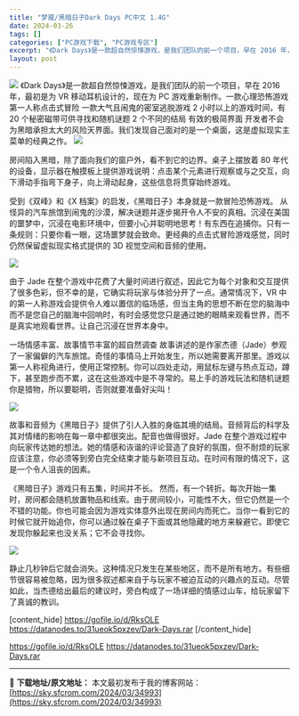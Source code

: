 ```yaml
---
title: "梦魇/黑暗日子Dark Days PC中文 1.4G"
date: 2024-03-26
tags: []
categories: ["PC游戏下载", "PC游戏专区"]
excerpt: "《Dark Days》是一款超自然惊悚游戏，是我们团队的前一个项目，早在 2016 年，最初是为 VR 移动耳机设计的，现在为 PC 游戏重新制作。一款心理恐怖游戏 第一人称点击式冒险 一款大气且闹鬼的密室逃脱游戏 2 小时以上的游戏时间，有 20 个秘密磁带可供寻找和随机谜题 2 个不同的结局 有&hellip;"
layout: post
---
```


<img class="aligncenter" src="https://sky.sfcrom.com/wp-content/uploads/2024/03/20240329094401-629e5.jpeg" />
《Dark Days》是一款超自然惊悚游戏，是我们团队的前一个项目，早在 2016 年，最初是为 VR 移动耳机设计的，现在为 PC 游戏重新制作。一款心理恐怖游戏 第一人称点击式冒险 一款大气且闹鬼的密室逃脱游戏 2 小时以上的游戏时间，有 20 个秘密磁带可供寻找和随机谜题 2 个不同的结局 有效的极简界面 开发者不会为黑暗承担太大的风险天界面。我们发现自己面对的是一个桌面，这是虚拟现实主菜单的经典之作。

<img src="https://sky.sfcrom.com/wp-content/uploads/2024/03/20240329094404-78627.jpeg" />

房间陷入黑暗，除了面向我们的窗户外，看不到它的边界。桌子上摆放着 80 年代的设备，显示器在触摸板上提供游戏说明：点击某个元素进行观察或与之交互，向下滑动手指弯下身子，向上滑动起身，这些信息将贯穿始终游戏。

受到《双峰》和《X 档案》的启发，《黑暗日子》本身就是一款冒险恐怖游戏。
从怪异的汽车旅馆到闹鬼的沙漠，解决谜题并逐步揭开令人不安的真相。沉浸在美国的噩梦中，沉浸在电影环境中，但要小心并聪明地思考！有东西在追捕你。只有一条规则：只要你看一眼，这场噩梦就会致命。更经典的点击式冒险游戏感觉，同时仍然保留虚拟现实格式提供的 3D 视觉空间和音频的使用。

<img src="https://sky.sfcrom.com/wp-content/uploads/2024/03/20240329094408-3b1b9.jpeg" />

由于 Jade 在整个游戏中花费了大量时间进行叙述，因此它为每个对象和交互提供了很多色彩，但不幸的是，它确实将玩家与体验分开了一点。通常情况下，VR 中的第一人称游戏会提供令人难以置信的临场感，但当主角的思想不断在您的脑海中而不是您自己的脑海中回响时，有时会感觉您只是通过她的眼睛来观看世界，而不是真实地观看世界。让自己沉浸在世界本身中。

一场情感丰富、故事情节丰富的超自然调查
故事讲述的是作家杰德（Jade）参观了一家偏僻的汽车旅馆。奇怪的事情马上开始发生，所以她需要离开那里。游戏以第一人称视角进行，使用正常控制。你可以四处走动，用鼠标左键与热点互动，蹲下，甚至跑步而不累，这在这些游戏中是不寻常的。易上手的游戏玩法和随机谜题你是猎物，所以要聪明，否则就要准备好尖叫！

<img src="https://sky.sfcrom.com/wp-content/uploads/2024/03/20240329094411-6f5f3.jpeg" />

故事和音频为《黑暗日子》提供了引人入胜的身临其境的结局。音频背后的科学及其对情绪的影响在每一章中都很突出。配音也做得很好。Jade 在整个游戏过程中向玩家传达她的想法。她的情感和诙谐的评论营造了良好的氛围，但不耐烦的玩家应该注意，你必须等到旁白完全结束才能与新项目互动。在时间有限的情况下，这是一个令人沮丧的因素。

《黑暗日子》游戏只有五集，时间并不长。
然而，有一个转折。每次开始一集时，房间都会随机放置物品和线索。由于房间较小，可能性不大，但它仍然是一个不错的功能。你也可能会因为游戏实体意外出现在房间内而死亡。当你一看到它的时候它就开始追你，你可以通过躲在桌子下面或其他隐藏的地方来躲避它。即使它发现你躲起来也没关系；它不会寻找你。

<img src="https://sky.sfcrom.com/wp-content/uploads/2024/03/20240329094415-4af85.jpeg" />

静止几秒钟后它就会消失。这种情况只发生在某些地区，而不是所有地方。有些细节很容易被忽略，因为很多叙述都来自于与玩家不被迫互动的兴趣点的互动。尽管如此，当杰德给出最后的建议时，旁白构成了一场详细的情感过山车，给玩家留下了真诚的教训。

[content_hide]
https://gofile.io/d/RksOLE
https://datanodes.to/31ueok5pxzev/Dark-Days.rar
[/content_hide]

<!--wechatfans start-->
https://gofile.io/d/RksOLE
https://datanodes.to/31ueok5pxzev/Dark-Days.rar
<!--wechatfans end-->

---
📖 **下载地址/原文地址：** 本文最初发布于我的博客网站：[https://sky.sfcrom.com/2024/03/34993](https://sky.sfcrom.com/2024/03/34993)
